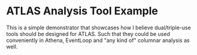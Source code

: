 # ATLAS Analysis Tool Example

This is a simple demonstrator that showcases how I believe dual/triple-use
tools should be designed for ATLAS. Such that they could be used conveniently
in Athena, EventLoop and "any kind of" columnar analysis as well.
